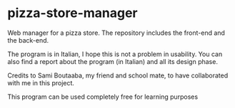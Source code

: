 # pizza-store-manager
Web manager for a pizza store. The repository includes the front-end and the back-end.

The program is in Italian, I hope this is not a problem in usability.
You can also find a report about the program (in Italian) and all its design phase.

Credits to Sami Boutaaba, my friend and school mate, to have collaborated with me in this project.

This program can be used completely free for learning purposes
